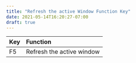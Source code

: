 ```yaml
---
title: "Refresh the active Window Function Key"
date: 2021-05-14T16:20:27-07:00
draft: true
---
```


| Key                        | Function                                               |
|:---------------------------|:-------------------------------------------------------|
| F5                         | Refresh the active window                              |